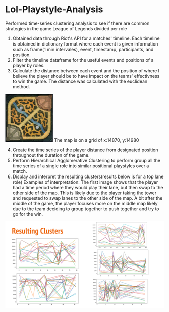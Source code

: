 # Lol-Playstyle-Analysis
Performed time-series clustering analysis to see if there are common strategies in the game League of Legends divided per role

1. Obtained data through Riot's API for a matches' timeline. Each timeline is obtained in dictionary format where each event is given information such as frame(1 min intervales), event, timestamp, participants, and position.
2. Filter the timeline dataframe for the useful events and positions of a player by roles.
3. Calculate the distance between each event and the position of where I believe the player should be to have impact on the teams' effectivness to win the game. The distance was calculated with the euclidean method.

<img src='map11.png' width="30%"/>
  The map is on a grid of x:14870, y:14980

4. Create the time series of the player distance from designated position throughout the duration of the game.
5. Perform Hierarchical Agglomerative Clustering to perform group all the time series of a single role into similar positional playstyles over a match.
6. Display and interpret the resulting clusters(results below is for a top lane role)
   Examples of interpretation: The first image shows that the player had a time period where they would play their lane, but then swap to the other side of the map. This is likely due to the player taking the tower and requested to swap lanes to the other side of the map. A bit after the middle of the game, the player focuses more on the middle map likely due to the team deciding to group together to push together and try to go for the win. 

<img src='Resulting Clusters.png'/>


